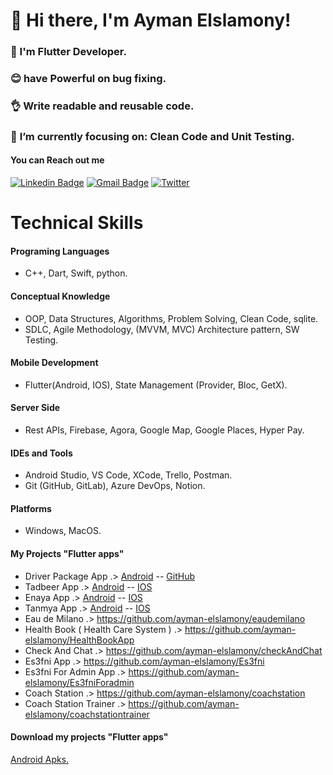 # 👋 Hi there, I'm Ayman Elslamony!

### 👀 I'm Flutter Developer.
### 😊 have Powerful on bug fixing.
### 👌 Write readable and reusable code.
### 🎯 **I’m currently focusing on**: Clean Code and Unit Testing.


 #### You can Reach out me
[![Linkedin Badge](https://img.shields.io/badge/-Ayman_Elslamony-blue?logo=Linkedin&logoColor=white&link=https://www.linkedin.com/in/ayman-elslamony/)]( https://www.linkedin.com/in/ayman-elslamony/) 
[![Gmail Badge](https://img.shields.io/badge/-aymanelslamony17@gmail.com-c14438?logo=Gmail&logoColor=white&link=mailto:aymanelslamony17@gmail.com)](mailto:aymanelslamony17@gmail.com)
[![Twitter](https://img.shields.io/twitter/url/https/twitter.com/cloudposse.svg?style=social&label=Ayman_Elslamony)](https://twitter.com/Ayman_Elslamony)

# Technical Skills

#### Programing Languages
- C++, Dart, Swift, python. 
#### Conceptual Knowledge
- OOP, Data Structures, Algorithms, Problem Solving, Clean Code, sqlite.
- SDLC, Agile Methodology, (MVVM, MVC) Architecture pattern, SW Testing. 
#### Mobile Development
- Flutter(Android, IOS), State Management (Provider, Bloc, GetX).
#### Server Side
- Rest APIs, Firebase, Agora, Google Map, Google Places, Hyper Pay. 
#### IDEs and Tools
- Android Studio, VS Code, XCode, Trello, Postman. 
- Git (GitHub, GitLab), Azure DevOps, Notion.
#### Platforms
- Windows, MacOS. 




#### My Projects "Flutter apps"

- Driver Package App .> [Android](https://play.google.com/store/apps/details?id=com.excprotection.irc_drivers) -- [GitHub](https://github.com/ayman-elslamony/driver_package)
- Tadbeer App .> [Android](https://play.google.com/store/apps/details?id=com.excprotection.tadbeermobile) -- [IOS](https://apps.apple.com/us/app/tadbeer/id1531299885)
- Enaya App .> [Android](https://play.google.com/store/apps/details?id=com.excprotection.EnayaMobile) -- [IOS](https://apps.apple.com/us/app/enaya/id1491310421)
- Tanmya App .> [Android](https://play.google.com/store/apps/details?id=com.excprotection.eltanmia) -- [IOS](https://apps.apple.com/uy/app/etanmia/id1599240880)
- Eau de Milano .> https://github.com/ayman-elslamony/eaudemilano
- Health Book ( Health Care System ) .> https://github.com/ayman-elslamony/HealthBookApp
- Check And Chat .> https://github.com/ayman-elslamony/checkAndChat
- Es3fni App .> https://github.com/ayman-elslamony/Es3fni
- Es3fni For Admin App .> https://github.com/ayman-elslamony/Es3fniForadmin
- Coach Station .> https://github.com/ayman-elslamony/coachstation
- Coach Station Trainer .> https://github.com/ayman-elslamony/coachstationtrainer

#### Download my projects "Flutter apps"
[Android Apks.](https://drive.google.com/drive/folders/1l7IWtw9N26cfm7ELFbc7OxYSKcIV2Pl3?usp=sharing)

